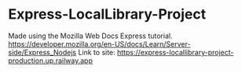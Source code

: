 # Express-LocalLibrary-Project
Made using the Mozilla Web Docs Express tutorial. https://developer.mozilla.org/en-US/docs/Learn/Server-side/Express_Nodejs 
Link to site: https://express-locallibrary-project-production.up.railway.app
